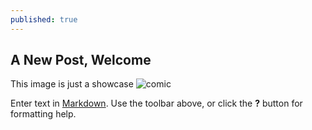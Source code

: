 ```yaml
---
published: true
---
```

## A New Post, Welcome


This image is just a showcase
![comic]({{site.baseurl}}/_posts/main-qimg-94a0800ca980461e7aea75564748a583.jpg)


Enter text in [Markdown](http://daringfireball.net/projects/markdown/). Use the toolbar above, or click the **?** button for formatting help.
